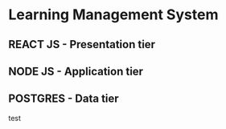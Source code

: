 # Learning Management System

## REACT JS - Presentation tier
## NODE JS - Application tier
## POSTGRES - Data tier
test
